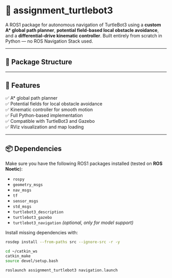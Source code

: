 # 🧭 assignment_turtlebot3

A ROS1 package for autonomous navigation of TurtleBot3 using a **custom A\* global path planner**, **potential field-based local obstacle avoidance**, and a **differential-drive kinematic controller**. Built entirely from scratch in Python — no ROS Navigation Stack used.


---

## 📁 Package Structure

---

## 🚀 Features

✅ A* global path planner  
✅ Potential fields for local obstacle avoidance  
✅ Kinematic controller for smooth motion  
✅ Full Python-based implementation  
✅ Compatible with TurtleBot3 and Gazebo  
✅ RViz visualization and map loading

---

## 📦 Dependencies

Make sure you have the following ROS1 packages installed (tested on **ROS Noetic**):

- `rospy`
- `geometry_msgs`
- `nav_msgs`
- `tf`
- `sensor_msgs`
- `std_msgs`
- `turtlebot3_description`
- `turtlebot3_gazebo`
- `turtlebot3_navigation` *(optional, only for model support)*

Install missing dependencies with:

```bash
rosdep install --from-paths src --ignore-src -r -y

cd ~/catkin_ws
catkin_make
source devel/setup.bash

roslaunch assignment_turtlebot3 navigation.launch



